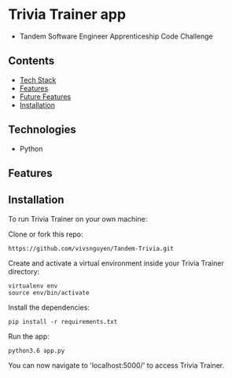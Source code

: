 # Trivia Trainer app
* Tandem Software Engineer Apprenticeship Code Challenge

## Contents
* [Tech Stack](#tech-stack)
* [Features](#features)
* [Future Features](#future)
* [Installation](#installation)

## <a name="tech-stack"></a>Technologies
* Python


## <a name="features"></a>Features


## <a name="installation"></a>Installation
To run Trivia Trainer on your own machine:

Clone or fork this repo:
```
https://github.com/vivsnguyen/Tandem-Trivia.git
```

Create and activate a virtual environment inside your Trivia Trainer directory:
```
virtualenv env
source env/bin/activate
```

Install the dependencies:
```
pip install -r requirements.txt
```

Run the app:

```
python3.6 app.py
```

You can now navigate to 'localhost:5000/' to access Trivia Trainer.